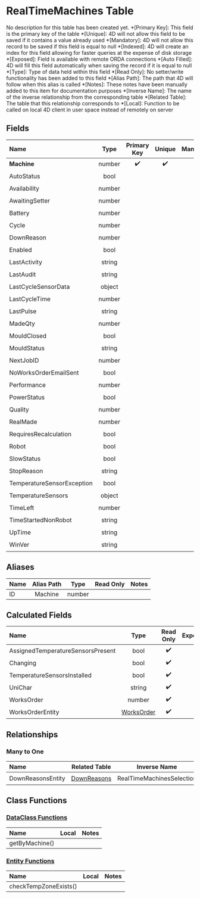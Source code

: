 ﻿# RealTimeMachines Table
No description for this table has been created yet.
*[Primary Key]: This field is the primary key of the table
*[Unique]: 4D will not allow this field to be saved if it contains a value already used
*[Mandatory]: 4D will not allow this record to be saved if this field is equal to null
*[Indexed]: 4D will create an index for this field allowing for faster queries at the expense of disk storage
*[Exposed]: Field is available with remote ORDA connections
*[Auto Filled]: 4D will fill this field automatically when saving the record if it is equal to null
*[Type]: Type of data held within this field
*[Read Only]: No setter/write functionality has been added to this field
*[Alias Path]: The path that 4D will follow when this alias is called
*[Notes]: These notes have been manually added to this item for documentation purposes
*[Inverse Name]: The name of the inverse relationship from the corresponding table
*[Related Table]: The table that this relationship corresponds to
*[Local]: Function to be called on local 4D client in user space instead of remotely on server
## Fields

|Name|Type|Primary Key|Unique|Mandatory|Indexed|Exposed|Auto Filled|Notes|
|:---|:---:|:---:|:---:|:---:|:---:|:---:|:---:|:---:|
|**Machine**|number|✔️|✔️||✔️|✔️|||
|AutoStatus|bool|||||✔️|||
|Availability|number|||||✔️|||
|AwaitingSetter|number|||||✔️|||
|Battery|number|||||✔️|||
|Cycle|number|||||✔️|||
|DownReason|number|||||✔️|||
|Enabled|bool||||✔️|✔️|||
|LastActivity|string|||||✔️|||
|LastAudit|string|||||✔️|||
|LastCycleSensorData|object|||||✔️|||
|LastCycleTime|number|||||✔️|||
|LastPulse|string|||||✔️|||
|MadeQty|number|||||✔️|||
|MouldClosed|bool|||||✔️|||
|MouldStatus|string|||||✔️|||
|NextJobID|number|||||✔️|||
|NoWorksOrderEmailSent|bool|||||✔️|||
|Performance|number|||||✔️|||
|PowerStatus|bool|||||✔️|||
|Quality|number|||||✔️|||
|RealMade|number|||||✔️|||
|RequiresRecalculation|bool|||||✔️|||
|Robot|bool|||||✔️|||
|SlowStatus|bool|||||✔️|||
|StopReason|string|||||✔️|||
|TemperatureSensorException|bool|||||✔️|||
|TemperatureSensors|object|||||✔️|||
|TimeLeft|number|||||✔️|||
|TimeStartedNonRobot|string|||||✔️|||
|UpTime|string|||||✔️|||
|WinVer|string|||||✔️|||

## Aliases

|Name|Alias Path|Type|Read Only|Notes|
|:---|:---:|:---:|:---:|:---:|
|ID|Machine|number|||

## Calculated Fields

|Name|Type|Read Only|Exposed|Notes|
|:---|:---:|:---:|:---:|:---:|
|AssignedTemperatureSensorsPresent|bool|✔️|||
|Changing|bool|✔️|||
|TemperatureSensorsInstalled|bool|✔️|||
|UniChar|string|✔️|||
|WorksOrder|number|✔️|||
|WorksOrderEntity|[WorksOrder](WorksOrder.md)|✔️|||

## Relationships
### Many to One

|Name|Related Table|Inverse Name|Exposed|Notes|
|:---|:---:|:---:|:---:|:---:|
|DownReasonsEntity|[DownReasons](DownReasons.md)|RealTimeMachinesSelection|✔️||

## Class Functions

### [DataClass Functions](https://github.com/synthotec/SynthoTec-4D/blob/main/Project/Sources/Classes/RealTimeMachines.4dm)

|Name|Local|Notes|
|:---|:---:|:---:|
|getByMachine()|||

### [Entity Functions](https://github.com/synthotec/SynthoTec-4D/blob/main/Project/Sources/Classes/RealTimeMachinesEntity.4dm)

|Name|Local|Notes|
|:---|:---:|:---:|
|checkTempZoneExists()|||